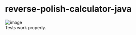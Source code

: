 # reverse-polish-calculator-java

![image](https://user-images.githubusercontent.com/57292223/150428434-fa4b04ba-48f9-4f7c-b313-1e8f0c9f5921.png)   
Tests work properly.
